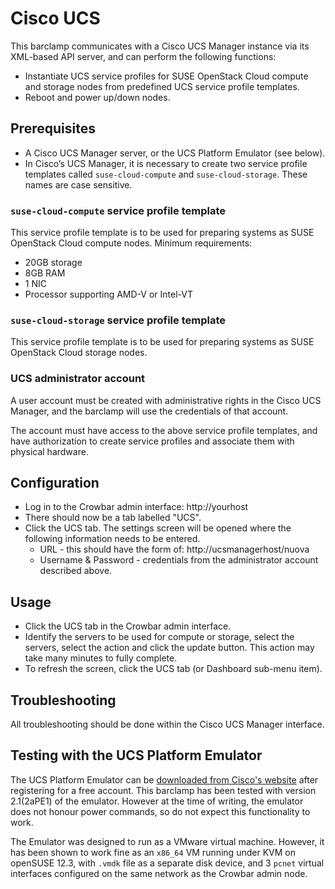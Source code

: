 # Cisco UCS

This barclamp communicates with a Cisco UCS Manager instance 
via its XML-based API server, and can perform the following 
functions:

* Instantiate UCS service profiles for SUSE OpenStack Cloud compute and 
  storage nodes from predefined UCS service profile templates.
* Reboot and power up/down nodes.


## Prerequisites

* A Cisco UCS Manager server, or the UCS Platform Emulator
  (see below).
* In Cisco’s UCS Manager, it is necessary to create two 
  service profile templates called `suse-cloud-compute` 
  and `suse-cloud-storage`.  These names are case sensitive.


### `suse-cloud-compute` service profile template

This service profile template is to be used for preparing systems 
as SUSE OpenStack Cloud compute nodes. Minimum requirements:

* 20GB storage
* 8GB RAM
* 1 NIC
* Processor supporting AMD-V or Intel-VT


### `suse-cloud-storage` service profile template

This service profile template is to be used for preparing systems 
as SUSE OpenStack Cloud storage nodes.


### UCS administrator account

A user account must be created with administrative rights in the 
Cisco UCS Manager, and the barclamp will use the credentials of 
that account.

The account must have access to the above service profile templates,
and have authorization to create service profiles and associate 
them with physical hardware.


## Configuration

* Log in to the Crowbar admin interface: http://yourhost
* There should now be a tab labelled "UCS".
* Click the UCS tab. The settings screen will be opened where the
  following information needs to be entered.
    * URL - this should have the form of: http://ucsmanagerhost/nuova
    * Username & Password - credentials from the administrator account
      described above.


## Usage

* Click the UCS tab in the Crowbar admin interface.
* Identify the servers to be used for compute or storage, select the servers,
  select the action and click the update button.  This action may take many
  minutes to fully complete.  
* To refresh the screen, click the UCS tab (or Dashboard sub-menu item).


## Troubleshooting

All troubleshooting should be done within the Cisco UCS Manager interface.


## Testing with the UCS Platform Emulator

The UCS Platform Emulator can be [downloaded from Cisco's
website](http://developer.cisco.com/web/unifiedcomputing/ucsemulatordownload)
after registering for a free account.  This barclamp has been tested
with version 2.1(2aPE1) of the emulator.  However at the time of writing, 
the emulator does not honour power commands, so do not expect this 
functionality to work.

The Emulator was designed to run as a VMware virtual machine.
However, it has been shown to work fine as an `x86_64` VM running
under KVM on openSUSE 12.3, with `.vmdk` file as a separate disk
device, and 3 `pcnet` virtual interfaces configured on the same
network as the Crowbar admin node.
